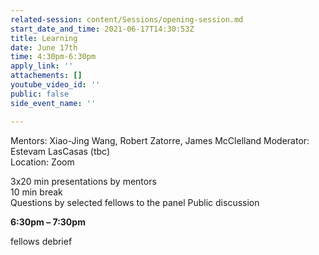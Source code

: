 ```yaml
---
related-session: content/Sessions/opening-session.md
start_date_and_time: 2021-06-17T14:30:53Z
title: Learning
date: June 17th
time: 4:30pm-6:30pm
apply_link: ''
attachements: []
youtube_video_id: ''
public: false
side_event_name: ''

---
```

Mentors: Xiao-Jing Wang, Robert Zatorre, James McClelland Moderator: Estevam LasCasas (tbc)  
Location: Zoom

3x20 min presentations by mentors  
10 min break  
Questions by selected fellows to the panel Public discussion

**6:30pm – 7:30pm**

fellows debrief